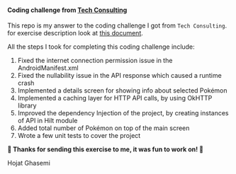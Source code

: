 #### Coding challenge from <a href="https://www.techconsulting.net/">Tech Consulting</a>

This repo is my answer to the coding challenge I got from `Tech Consulting`. for exercise description look
at [this document](Exercise_Description.md).

All the steps I took for completing this coding challenge include:

<ol>
<li>Fixed the internet connection permission issue in the AndroidManifest.xml</li>
<li>Fixed the nullability issue in the API response which caused a runtime crash</li>
<li>Implemented a details screen for showing info about selected Pokémon</li>
<li>Implemented a caching layer for HTTP API calls, by using OkHTTP library</li>
<li>Improved the dependency Injection of the project, by creating instances of API in Hilt module</li>
<li>Added total number of Pokémon on top of the main screen</li>
<li>Wrote a few unit tests to cover the project</li>
</ol>

**🌸 Thanks for sending this exercise to me, it was fun to work on! 🌸**

Hojat Ghasemi